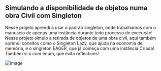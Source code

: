 ## Simulando a disponibilidade de objetos numa obra Civil com Singleton
<p>Nesse projeto aprendi a usar o padrão singleton, onde trabalhamos com o manuseio de apenas uma instância durante todo processo de execução! Nesse projeto simulo a retirada de objetos de uma obra civil, aqui também aprendi coneitos como o Singleton Lazy, que ajuda na economia de memória, e o singleton EAGER, que já começa com uma instância Criada! Também vi o com enum, que evita reflections!</p>

![image](https://github.com/LucasAdao/Singleton/assets/100219854/1e35e765-a575-40c7-b29c-f253cb1cff58)

